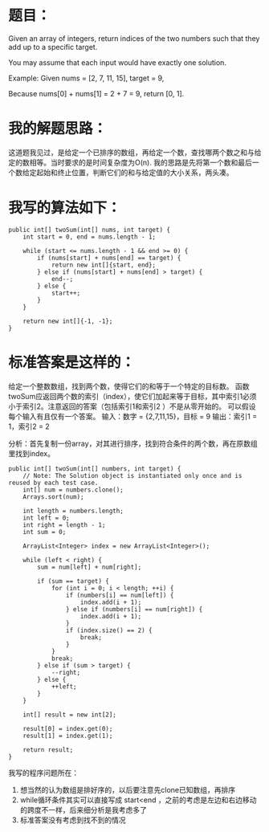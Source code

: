 # 题目：
Given an array of integers, return indices of the two numbers such that they add up to a specific target.

You may assume that each input would have exactly one solution.

Example:
Given nums = [2, 7, 11, 15], target = 9,

Because nums[0] + nums[1] = 2 + 7 = 9,
return [0, 1].

# 我的解题思路：
这道题我见过，是给定一个已排序的数组，再给定一个数，查找哪两个数之和与给定的数相等。当时要求的是时间复杂度为O(n).
我的思路是先将第一个数和最后一个数给定起始和终止位置，判断它们的和与给定值的大小关系，两头凑。

# 我写的算法如下：

```
public int[] twoSum(int[] nums, int target) {
    int start = 0, end = nums.length - 1;

    while (start <= nums.length - 1 && end >= 0) {
        if (nums[start] + nums[end] == target) {
            return new int[]{start, end};
        } else if (nums[start] + nums[end] > target) {
            end--;
        } else {
            start++;
        }
    }

    return new int[]{-1, -1};
}
```

# 标准答案是这样的：

给定一个整数数组，找到两个数，使得它们的和等于一个特定的目标数。
函数twoSum应返回两个数的索引（index），使它们加起来等于目标，其中索引1必须小于索引2。注意返回的答案（包括索引1和索引2 ）不是从零开始的。
可以假设每个输入有且仅有一个答案。
输入：数字 = {2,7,11,15}，目标 = 9
输出：索引1 = 1，索引2 = 2

分析：首先复制一份array，对其进行排序，找到符合条件的两个数，再在原数组里找到index。

```
public int[] twoSum(int[] numbers, int target) {  
    // Note: The Solution object is instantiated only once and is reused by each test case.  
    int[] num = numbers.clone();  
    Arrays.sort(num);  

    int length = numbers.length;  
    int left = 0;  
    int right = length - 1;  
    int sum = 0;  

    ArrayList<Integer> index = new ArrayList<Integer>();  

    while (left < right) {  
        sum = num[left] + num[right];  

        if (sum == target) {  
            for (int i = 0; i < length; ++i) {  
                if (numbers[i] == num[left]) {  
                    index.add(i + 1);  
                } else if (numbers[i] == num[right]) {  
                    index.add(i + 1);  
                }  
                if (index.size() == 2) {  
                    break;  
                }  
            }  
            break;  
        } else if (sum > target) {  
            --right;  
        } else {  
            ++left;  
        }  
    }  

    int[] result = new int[2];  

    result[0] = index.get(0);  
    result[1] = index.get(1);  

    return result;  
}  
```

我写的程序问题所在：   
1. 想当然的认为数组是排好序的，以后要注意先clone已知数组，再排序
2. while循环条件其实可以直接写成 start<end ，之前的考虑是左边和右边移动的跨度不一样，后来细分析是我考虑多了
3. 标准答案没有考虑到找不到的情况

